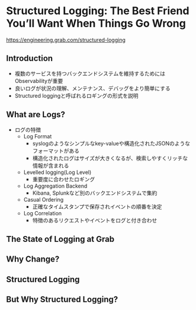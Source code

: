 Structured Logging: The Best Friend You’ll Want When Things Go Wrong
==

https://engineering.grab.com/structured-logging

## Introduction

* 複数のサービスを持つバックエンドシステムを維持するためにはObservabilityが重要
* 良いログが状況の理解、メンテナンス、デバッグをより簡単にする
* Structured loggingと呼ばれるロギングの形式を説明

## What are Logs?

* ログの特徴
  * Log Format
    * syslogのようなシンプルなkey-valueや構造化されたJSONのようなフォーマットがある
    * 構造化されたログはサイズが大きくなるが、検索しやすくリッチな情報が含まれる
  * Levelled logging(Log Level)
    * 重要度に合わせたロギング
  * Log Aggregation Backend
    * Kibana, Splunkなど別のバックエンドシステムで集約
  * Casual Ordering
    * 正確なタイムスタンプで保存されイベントの順番を決定
  * Log Correlation
    * 特徴のあるリクエストやイベントをログと付き合わせ

## The State of Logging at Grab

## Why Change?

## Structured Logging

## But Why Structured Logging?

